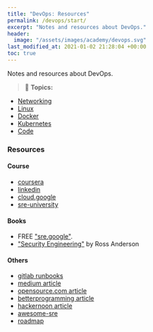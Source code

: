 ```yaml
---
title: "DevOps: Resources"
permalink: /devops/start/
excerpt: "Notes and resources about DevOps."
header:
  image: "/assets/images/academy/devops.svg"
last_modified_at: 2021-01-02 21:28:04 +00:00
toc: true
---
```


Notes and resources about DevOps.

> :blue_book: **Topics:**
* [Networking](/network)
* [Linux](/linux)
* [Docker](/docker)
* [Kubernetes](/kubernetes)
* [Code](/code)

### Resources

#### Course

* [coursera](https://www.coursera.org/learn/site-reliability-engineering-slos)
* [linkedin](https://linkedin.github.io/school-of-sre/)
* [cloud.google](https://cloud.google.com/blog/products/operations/on-the-road-to-sre-with-cloud-operations-sandbox)
* [sre-university](https://github.com/andrealmar/sre-university)

#### Books
* FREE ["sre.google"](https://sre.google/books/).
* ["Security Engineering"](http://www.cl.cam.ac.uk/~rja14/book.html) by Ross Anderson

#### Others
* [gitlab runbooks](https://gitlab.com/gitlab-com/runbooks/)
* [medium article](https://medium.com/@alexbmeng/site-reliability-engineering-principals-fd52229bfcd6)
* [opensource.com article](https://opensource.com/article/18/10/sre-startup)
* [betterprogramming article](https://betterprogramming.pub/measuring-site-reliability-9745617d206c)
* [hackernoon article](https://hackernoon.com/so-you-want-to-be-an-sre-34e832357a8c)
* [awesome-sre](https://github.com/dastergon/awesome-sre)
* [roadmap](https://roadmap.sh/devops)
